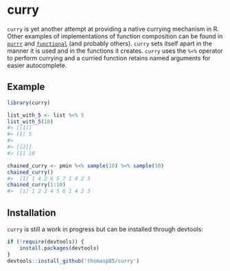 
<!-- README.md is generated from README.Rmd. Please edit that file -->
curry
=====

`curry` is yet another attempt at providing a native currying mechanism in R. Other examples of implementations of function composition can be found in [`purrr`](https://CRAN.R-project.org/package=purrr) and [`functional`](https://CRAN.R-project.org/package=functional) (and probably others). `curry` sets itself apart in the manner it is used and in the functions it creates. `curry` uses the `%<%` operator to perform currying and a curried function retains named arguments for easier autocomplete.

Example
-------

``` r
library(curry)

list_with_5 <- list %<% 5
list_with_5(10)
#> [[1]]
#> [1] 5
#> 
#> [[2]]
#> [1] 10

chained_curry <- pmin %<% sample(10) %<% sample(10)
chained_curry()
#>  [1] 1 4 2 6 5 7 1 4 2 3
chained_curry(1:10)
#>  [1] 1 2 2 4 5 6 1 4 2 3
```

Installation
------------

`curry` is still a work in progress but can be installed through devtools:

``` r
if (!require(devtools)) {
    install.packages(devtools)
}
devtools::install_github('thomasp85/curry')
```
